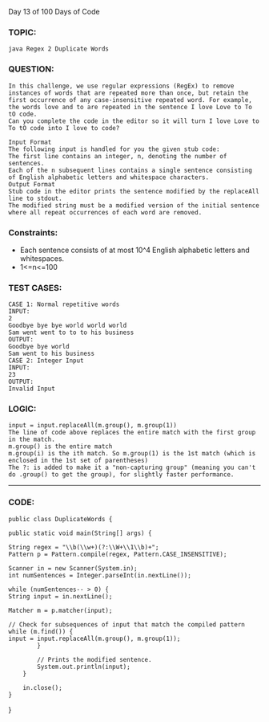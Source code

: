 Day 13 of 100 Days of Code
### TOPIC:
    java Regex 2 Duplicate Words
### QUESTION:
    In this challenge, we use regular expressions (RegEx) to remove instances of words that are repeated more than once, but retain the first occurrence of any case-insensitive repeated word. For example, the words love and to are repeated in the sentence I love Love to To tO code. 
    Can you complete the code in the editor so it will turn I love Love to To tO code into I love to code?
    
    Input Format
    The following input is handled for you the given stub code:
    The first line contains an integer, n, denoting the number of sentences.
    Each of the n subsequent lines contains a single sentence consisting of English alphabetic letters and whitespace characters.
    Output Format
    Stub code in the editor prints the sentence modified by the replaceAll line to stdout. 
    The modified string must be a modified version of the initial sentence where all repeat occurrences of each word are removed.
### Constraints:
   * Each sentence consists of at most 10^4 English alphabetic letters and whitespaces.
   * 1<=n<=100
   
### TEST CASES:
    CASE 1: Normal repetitive words
    INPUT:
    2
    Goodbye bye bye world world world
    Sam went went to to to his business
    OUTPUT:
    Goodbye bye world
    Sam went to his business
    CASE 2: Integer Input
    INPUT:
    23
    OUTPUT: 
    Invalid Input
### LOGIC:
    input = input.replaceAll(m.group(), m.group(1))
    The line of code above replaces the entire match with the first group in the match.
    m.group() is the entire match 
    m.group(i) is the ith match. So m.group(1) is the 1st match (which is enclosed in the 1st set of parentheses)
    The ?: is added to make it a "non-capturing group" (meaning you can't do .group() to get the group), for slightly faster performance.
   -----------------------------------------------------------------------------------------------------------------------------------------------------------------
### CODE:
    public class DuplicateWords {

    public static void main(String[] args) {

    String regex = "\\b(\\w+)(?:\\W+\\1\\b)+";
    Pattern p = Pattern.compile(regex, Pattern.CASE_INSENSITIVE);

    Scanner in = new Scanner(System.in);
    int numSentences = Integer.parseInt(in.nextLine());
        
    while (numSentences-- > 0) {
    String input = in.nextLine();
            
    Matcher m = p.matcher(input);
            
    // Check for subsequences of input that match the compiled pattern
    while (m.find()) {     
    input = input.replaceAll(m.group(), m.group(1));
            }
            
            // Prints the modified sentence.
            System.out.println(input);
        }
        
        in.close();
    }
}

    
    
